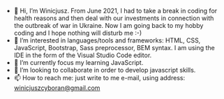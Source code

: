 - 👋 Hi, I’m Winicjusz. From June 2021, I had to take a break in coding for health reasons and then deal with our investments in connection with the outbreak of war in Ukraine. Now I am going back to my hobby coding and I hope nothing will disturb me :-)
- 👀 I’m interested in languages/tools and frameworks: HTML, CSS, JavaScript, Bootstrap, Sass preprocessor, BEM syntax. I am using the IDE in the form of the Visual Studio Code editor.
- 🌱 I’m currently focus my learning JavaScript.
- 💞️ I’m looking to collaborate in order to develop javascript skills.
- 📫 How to reach me: just write to me e-mail, using address: winicjuszcyboran@gmail.com
<!---
Winicjusz1/Winicjusz1 is a ✨ special ✨ repository because its `README.md` (this file) appears on your GitHub profile.
You can click the Preview link to take a look at your changes.
--->

